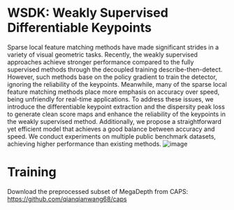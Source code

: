 # WSDK: Weakly Supervised Differentiable Keypoints

Sparse local feature matching methods have made significant strides in a variety of visual geometric tasks. Recently, the weakly supervised approaches achieve stronger performance compared to the fully supervised methods through the decoupled training describe-then-detect. However, such methods base on the policy gradient to train the detector, ignoring the reliability of the keypoints. Meanwhile, many of the sparse local feature matching methods place more emphasis on accuracy over speed, being unfriendly for real-time applications. To address these issues, we introduce the differentiable keypoint extraction and the dispersity peak loss to generate clean score maps and enhance the reliability of the keypoints in the weakly supervised method. Additionally, we propose a straightforward yet efficient model that achieves a good balance between accuracy and speed. We conduct experiments on multiple public benchmark datasets, achieving higher performance than existing methods. 
![image](https://github.com/FYL0123/WSDK/blob/main/imgs/gflops_mma.png)

# Training
Download the preprocessed subset of MegaDepth from CAPS: https://github.com/qianqianwang68/caps
